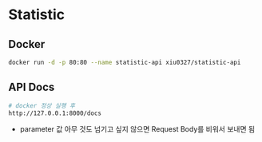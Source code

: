 # Statistic

## Docker

```bash
docker run -d -p 80:80 --name statistic-api xiu0327/statistic-api
```

## API Docs

```bash
# docker 정상 실행 후
http://127.0.0.1:8000/docs
```

- parameter 값 아무 것도 넘기고 싶지 않으면 Request Body를 비워서 보내면 됨